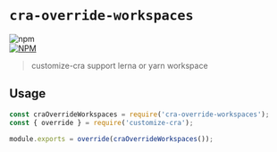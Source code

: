 # `cra-override-workspaces`

![npm](https://img.shields.io/npm/v/cra-override-workspaces?label=cra-override-workspaces)
<br/>
[![NPM](https://nodei.co/npm/cra-override-workspaces.png?downloads=true&downloadRank=true&stars=true)](https://npmjs.org/package/cra-override-workspaces)

> customize-cra support lerna or yarn workspace

## Usage

```javascript
const craOverrideWorkspaces = require('cra-override-workspaces');
const { override } = require('customize-cra');

module.exports = override(craOverrideWorkspaces());
```
